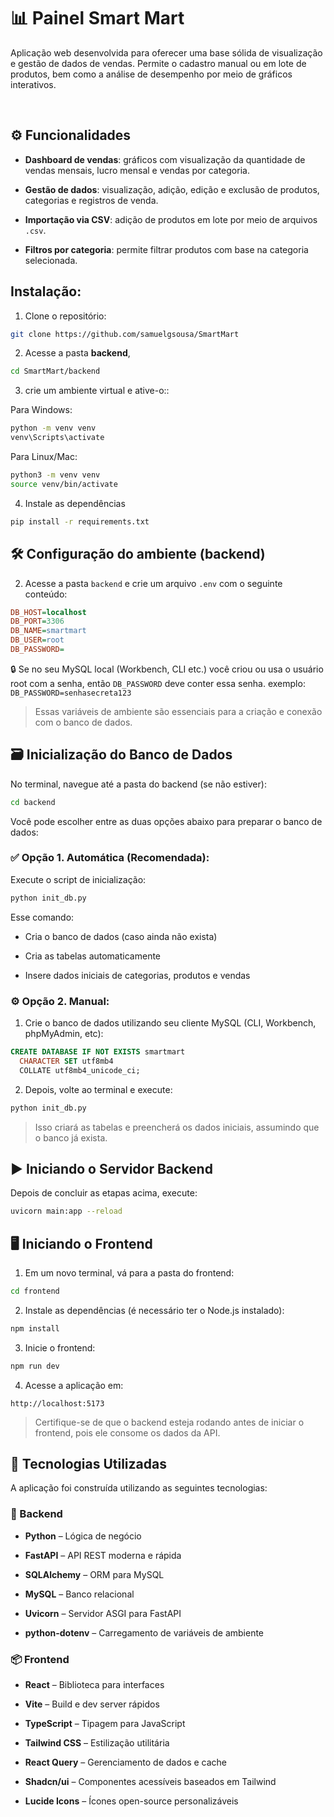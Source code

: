 # 📊 Painel Smart Mart

Aplicação web desenvolvida para oferecer uma base sólida de visualização e gestão de dados de vendas. Permite o cadastro manual ou em lote de produtos, bem como a análise de desempenho por meio de gráficos interativos.

<br>

## ⚙️ Funcionalidades

- **Dashboard de vendas**: gráficos com visualização da quantidade de vendas mensais, lucro mensal e vendas por categoria.

- **Gestão de dados**: visualização, adição, edição e exclusão de produtos, categorias e registros de venda.

- **Importação via CSV**: adição de produtos em lote por meio de arquivos `.csv`.

- **Filtros por categoria**: permite filtrar produtos com base na categoria selecionada.


## Instalação:

1. Clone o repositório:

```bash
git clone https://github.com/samuelgsousa/SmartMart
```

2. Acesse a pasta **backend**, 

```bash
cd SmartMart/backend
```

3. crie um ambiente virtual e ative-o::

Para Windows:

```bash
python -m venv venv
venv\Scripts\activate
```

Para Linux/Mac:

```bash
python3 -m venv venv
source venv/bin/activate
```

4. Instale as dependências

```bash
pip install -r requirements.txt
```


## 🛠️ Configuração do ambiente (backend)

2. Acesse a pasta `backend` e crie um arquivo `.env` com o seguinte conteúdo:

```ini
DB_HOST=localhost
DB_PORT=3306
DB_NAME=smartmart
DB_USER=root
DB_PASSWORD=
```

🔒 Se no seu MySQL local (Workbench, CLI etc.) você criou ou usa o usuário root com a senha, então `DB_PASSWORD` deve conter essa senha. exemplo: `DB_PASSWORD=senhasecreta123`

> Essas variáveis de ambiente são essenciais para a criação e conexão com o banco de dados.

## 🗃️ Inicialização do Banco de Dados

No terminal, navegue até a pasta do backend (se não estiver):

```bash
cd backend
```

Você pode escolher entre as duas opções abaixo para preparar o banco de dados:

### ✅ Opção 1. Automática (Recomendada):

Execute o script de inicialização:

```bash
python init_db.py
```

Esse comando:

- Cria o banco de dados (caso ainda não exista)

- Cria as tabelas automaticamente

- Insere dados iniciais de categorias, produtos e vendas


### ⚙️ Opção 2. Manual:

1. Crie o banco de dados utilizando seu cliente MySQL (CLI, Workbench, phpMyAdmin, etc):

```sql
CREATE DATABASE IF NOT EXISTS smartmart
  CHARACTER SET utf8mb4
  COLLATE utf8mb4_unicode_ci;
```

2. Depois, volte ao terminal e execute:

```bash
python init_db.py
```

>Isso criará as tabelas e preencherá os dados iniciais, assumindo que o banco já exista.



## ▶️ Iniciando o Servidor Backend

Depois de concluir as etapas acima, execute:

```bash
uvicorn main:app --reload
```

## 🖥️ Iniciando o Frontend

1. Em um novo terminal, vá para a pasta do frontend:

```bash
cd frontend
```

2. Instale as dependências (é necessário ter o Node.js instalado):

```bash
npm install
```

3. Inicie o frontend:

```bash
npm run dev
```

4. Acesse a aplicação em:

```
http://localhost:5173
```

> Certifique-se de que o backend esteja rodando antes de iniciar o frontend, pois ele consome os dados da API.

## 🧰 Tecnologias Utilizadas

A aplicação foi construída utilizando as seguintes tecnologias:

### 🧠 Backend

- **Python** – Lógica de negócio

- **FastAPI** – API REST moderna e rápida

- **SQLAlchemy** – ORM para MySQL

- **MySQL** – Banco relacional

- **Uvicorn** – Servidor ASGI para FastAPI

- **python-dotenv** – Carregamento de variáveis de ambiente

### 📦 Frontend

- **React** – Biblioteca para interfaces

- **Vite** – Build e dev server rápidos

- **TypeScript** – Tipagem para JavaScript

- **Tailwind CSS** – Estilização utilitária

- **React Query** – Gerenciamento de dados e cache

- **Shadcn/ui** – Componentes acessíveis baseados em Tailwind

- **Lucide Icons** – Ícones open-source personalizáveis